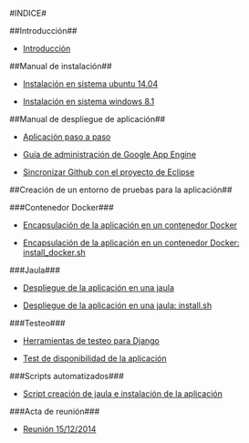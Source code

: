 #INDICE#

##Introducción##

+ [Introducción](https://github.com/julioxus/iv-aerospace/blob/master/doc/introduccion.md)

##Manual de instalación##

+ [Instalación en sistema ubuntu 14.04](https://github.com/julioxus/iv-aerospace/blob/master/doc/instalacion_ubuntu.md)

+ [Instalación en sistema windows 8.1](https://github.com/julioxus/iv-aerospace/blob/master/doc/instalacion_windows.md)

##Manual de despliegue de aplicación##

+ [Aplicación paso a paso](https://github.com/julioxus/iv-aerospace/blob/master/doc/aplicacion.md)

+ [Guía de administración de Google App Engine](https://github.com/julioxus/iv-aerospace/blob/master/doc/configuracionGAE.md)

+ [Sincronizar Github con el proyecto de Eclipse](https://github.com/julioxus/iv-aerospace/blob/master/doc/EclipseGitHub.md)

##Creación de un entorno de pruebas para la aplicación##

###Contenedor Docker###
+ [Encapsulación de la aplicación en un contenedor Docker](https://github.com/julioxus/iv-aerospace/blob/master/provisionamiento/ContenedorDocker.md)

+ [Encapsulación de la aplicación en un contenedor Docker: install_docker.sh](https://github.com/julioxus/iv-aerospace/blob/master/provisionamiento/install_docker.sh)

###Jaula###

+ [Despliegue de la aplicación en una jaula](https://github.com/julioxus/iv-aerospace/blob/master/provisionamiento/auto-jaula.md)

+ [Despliegue de la aplicación en una jaula: install.sh](https://github.com/julioxus/iv-aerospace/blob/master/provisionamiento/install.sh)

###Testeo###

+ [Herramientas de testeo para Django](https://github.com/julioxus/iv-aerospace/blob/master/doc/testing_tools_django.md)

+ [Test de disponibilidad de la aplicación](https://github.com/julioxus/iv-aerospace/blob/master/provisionamiento/test_disponibilidad.md)

###Scripts automatizados###
+ [Script creación de jaula e instalación de la aplicación](https://github.com/julioxus/iv-aerospace/blob/master/provisionamiento/jaula.sh)

###Acta de reunión###


+ [Reunión 15/12/2014](https://github.com/julioxus/iv-aerospace/blob/master/doc/actaSamuel.md)